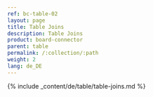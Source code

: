 ```yaml
---
ref: bc-table-02
layout: page
title: Table Joins
description: Table Joins
product: board-connector
parent: table
permalink: /:collection/:path
weight: 2
lang: de_DE
---
```


{% include _content/de/table/table-joins.md  %}


 
 
  

